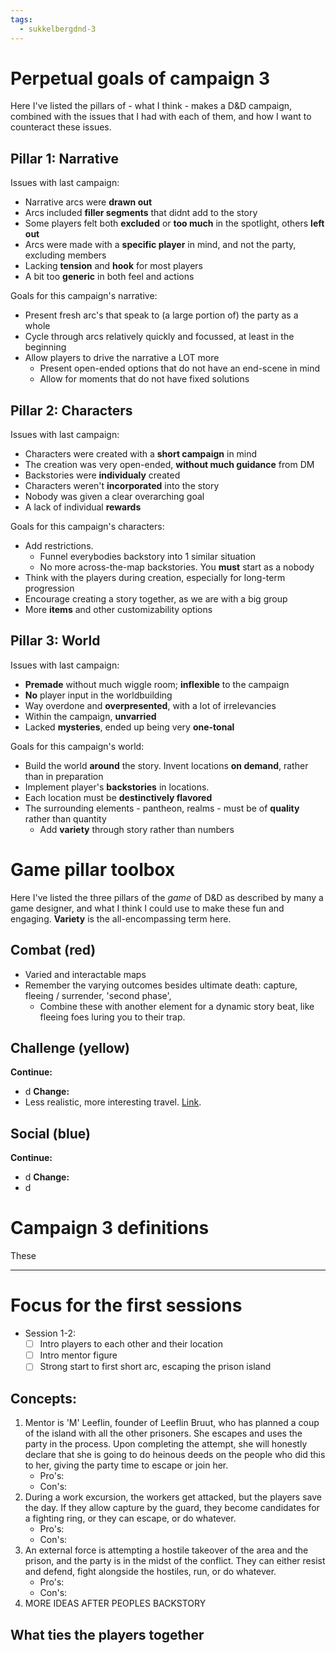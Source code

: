 ```yaml
---
tags:
  - sukkelbergdnd-3
---
```

# Perpetual goals of campaign 3
Here I've listed the pillars of - what I think - makes a D&D campaign, combined with the issues that I had with each of them, and how I want to counteract these issues.
## Pillar 1: Narrative
Issues with last campaign: 
- Narrative arcs were **drawn out**
- Arcs included **filler segments** that didnt add to the story
- Some players felt both **excluded** or **too much** in the spotlight, others **left out**
- Arcs were made with a **specific player** in mind, and not the party, excluding members
- Lacking **tension** and **hook** for most players
- A bit too **generic** in both feel and actions

Goals for this campaign's narrative:
- Present fresh arc's that speak to (a large portion of) the party as a whole
- Cycle through arcs relatively quickly and focussed, at least in the beginning
- Allow players to drive the narrative a LOT more
	- Present open-ended options that do not have an end-scene in mind
	- Allow for moments that do not have fixed solutions
## Pillar 2: Characters
Issues with last campaign: 
- Characters were created with a **short campaign** in mind
- The creation was very open-ended, **without much guidance** from DM
- Backstories were **individualy** created
- Characters weren't **incorporated** into the story
- Nobody was given a clear overarching goal
- A lack of individual **rewards**

Goals for this campaign's characters:
- Add restrictions.
	- Funnel everybodies backstory into 1 similar situation
	- No more across-the-map backstories. You **must** start as a nobody
- Think with the players during creation, especially for long-term progression
- Encourage creating a story together, as we are with a big group
- More **items** and other customizability options
## Pillar 3: World
Issues with last campaign: 
- **Premade** without much wiggle room; **inflexible** to the campaign
- **No** player input in the worldbuilding
- Way overdone and **overpresented**, with a lot of irrelevancies
- Within the campaign, **unvarried**
- Lacked **mysteries**, ended up being very **one-tonal**

Goals for this campaign's world:
- Build the world **around** the story. Invent locations **on demand**, rather than in preparation
- Implement player's **backstories** in locations.
- Each location must be **destinctively flavored**
- The surrounding elements - pantheon, realms - must be of **quality** rather than quantity
	- Add **variety** through story rather than numbers
# Game pillar toolbox
Here I've listed the three pillars of the *game* of D&D as described by many a game designer, and what I think I could use to make these fun and engaging. 
**Variety** is the all-encompassing term here.
## Combat (red)
- Varied and interactable maps
- Remember the varying outcomes besides ultimate death: capture, fleeing / surrender, 'second phase', 
	- Combine these with another element for a dynamic story beat, like fleeing foes luring you to their trap.
## Challenge (yellow)
**Continue:**
- d
**Change:**
- Less realistic, more interesting travel. [Link](https://youtu.be/vM18P0WKGFA?si=Fx5Pbx4nm7M75mpc).
## Social (blue)
**Continue:**
- d
**Change:**
- d
# Campaign 3 definitions
These 
***
# Focus for the first sessions
- Session 1-2:
	- [ ] Intro players to each other and their location
	- [ ] Intro mentor figure
	- [ ] Strong start to first short arc, escaping the prison island
## Concepts:
1. Mentor is 'M' Leeflin, founder of Leeflin Bruut, who has planned a coup of the island with all the other prisoners. She escapes and uses the party in the process. Upon completing the attempt, she will honestly declare that she is going to do heinous deeds on the people who did this to her, giving the party time to escape or join her.
	- Pro's:
	- Con's:
2. During a work excursion, the workers get attacked, but the players save the day. If they allow capture by the guard, they become candidates for a fighting ring, or they can escape, or do whatever. 
	- Pro's: 
	- Con's:
3. An external force is attempting a hostile takeover of the area and the prison, and the party is in the midst of the conflict. They can either resist and defend, fight alongside the hostiles, run, or do whatever.
	- Pro's:
	- Con's:
4. MORE IDEAS AFTER PEOPLES BACKSTORY

## What ties the players together